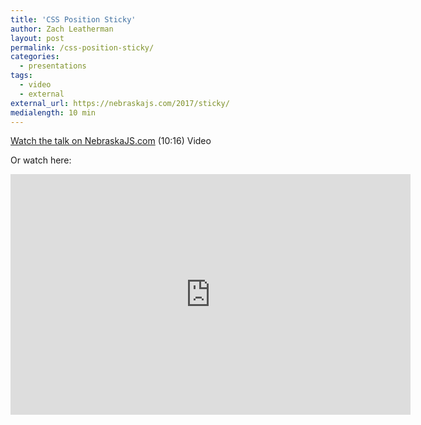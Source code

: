 ```yaml
---
title: 'CSS Position Sticky'
author: Zach Leatherman
layout: post
permalink: /css-position-sticky/
categories:
  - presentations
tags:
  - video
  - external
external_url: https://nebraskajs.com/2017/sticky/
medialength: 10 min
---
```


[Watch the talk on NebraskaJS.com](https://nebraskajs.com/2017/sticky/) (10:16) <span class="tag video">Video</span>

Or watch here:

<div class="fluid-width-video-wrapper"><iframe class="youtube-player" type="text/html" width="640" height="385" src="https://www.youtube.com/embed/r-fGoST-ckI/" frameborder="0" allowfullscreen></iframe></div>
